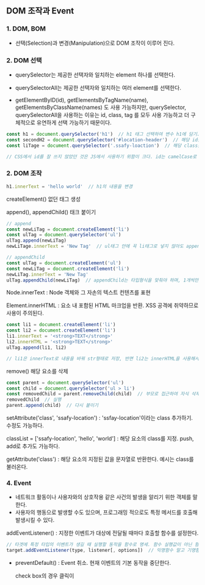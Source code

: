 ## DOM 조작과 Event

### 1. DOM, BOM







- 선택(Selection)과 변경(Manipulation)으로 DOM 조작이 이루어 진다.



### 2. DOM 선택

- querySelector는 제공한 선택자와 일치하는 element 하나를 선택한다.
- querySelectorAll는 제공한 선택자와 일치하는 여러 element를 선택한다.



- getElementByID(id), getElementsByTagName(name), getElementsByClassName(names) 도 사용 가능하지만, querySelector, querySelectorAll을 사용하는 이유는 id, class, tag 를 모두 사용 가능하고 더 구체적으로 유연하게 선택 가능하기 때문이다.



```javascript
const h1 = document.querySelector('h1')  // h1 태그 선택하여 변수 h1에 담기.
const secondH2 = document.querySelector('#location-header')  // 해당 id를 선택
const liTage = document.querySelector('.ssafy-loaction')  // 해당 class를 선택

// CSS에서 id를 잘 쓰지 않았던 것은 JS에서 사용하기 위함이 크다. id는 camelCase로 네이밍한다.
```



### 2. DOM 조작



```javascript
h1.innerText = 'hello world'  // h1의 내용을 변경
```





createElement() 없던 태그 생성

append(), appendChild() 태크 붙이기

```javascript
// append
const newLiTag = document.createElement('li')
const ulTag = document.querySelector('ul')
ulTag.append(newLiTag)
newLiTage.innerText = 'New Tag'  // ul태그 안에 꼭 li태그로 넣지 않아도 append로 넣을 순 있다.

// appendChild
const ulTag = document.createElement('ul')
const newLiTag = document.createElement('li')
newLiTag.innerText = 'New Tag'
ulTag.appendChild(newLiTag)  // appendChild는 타입형식을 맞춰야 하며, 1개씩만 넣을 수 있다.
```





Node.innerText : Node 객체와 그 자손의 텍스트 컨텐츠를 표현

Element.innerHTML : 요소 내 포함된 HTML 마크업을 반환. XSS 공격에 취약하므로 사용이 주의된다.

```javascript
const li1 = document.createElement('li')
const li2 = document.createElement('li')
li1.innerText = '<strong>TEXT</strong>'
li2.innerHTML = '<strong>TEXT</strong>'
ulTag.append(li1, li2)

// li1은 innerText로 내용을 바꿔 str형태로 저장, 반면 li2는 innerHTML을 사용해서 strong태그를 인식
```



remove() 해당 요소를 삭제

```javascript
const parent = document.querySelector('ul')
const child = document.querySelector('ul > li')
const removedChild = parent.removeChild(child)  // 부모로 접근하여 자식 삭제(출력만 사라진다)
removedChild  // 실행
parent.append(child)  // 다시 붙이기
```



setAttribute('class', 'ssafy-location') : 'ssfay-location'이라는 class 추가하기. 수정도 가능하다.

classList = ['ssafy-location', 'hello', 'world'] : 해당 요소의 class를 지정. push, add로 추가도 가능하다.



getAttribute('class') : 해당 요소의 지정된 값을 문자열로 반환한다. 예시는 class를 불러온다.





### 4. Event

- 네트워크 활동이나 사용자와의 상호작용 같은 사건의 발생을 알리기 위한 객체를 말한다.
- 사용자의 행동으로 발생할 수도 있으며, 프로그래밍 적으로도 특정 메서드를 호출해 발생시킬 수 있다.



addEventListener() : 지정한 이벤트가 대상에 전달될 때마다 호출할 함수를 설정한다.

```javascript
// 타겟에 특정 타입의 이벤트가 생길 때 실행할 동작을 함수로 명세. 함수 실행값이 아닌 함수가 들어가야 한다.
target.addEventListener(type, listener[, options])  // 익명함수 말고 기명함수도 가능
```



- preventDefault() : Event 취소. 현재 이벤트의 기본 동작을 중단한다.

  check box의 경우 클릭이 
